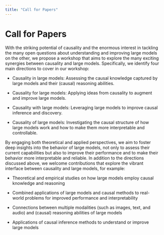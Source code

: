 ```yaml
---
title: "Call for Papers"
---
```


# Call for Papers

With the striking potential of causality and the enormous interest in tackling the many open questions about understanding and improving large models on the other, we propose a workshop that aims to explore the many exciting synergies between causality and large models. Specifically, we identify four main directions to cover in our workshop:

* Causality in large models: Assessing the causal knowledge captured by large models and their (causal) reasoning abilities.

* Causality for large models: Applying ideas from causality to augment and improve large models.

* Causality with large models: Leveraging large models to improve causal inference and discovery.

* Causality of large models: Investigating the causal structure of how large models work and how to make them more interpretable and controllable.

By engaging both theoretical and applied perspectives, we aim to foster deep insights into the behavior of large models, not only to assess their current capabilities but also to improve their performance and to make their behavior more interpretable and reliable. In addition to the directions discussed above, we welcome contributions that explore the vibrant interface between causality and large models, for example:

* Theoretical and empirical studies on how large models employ causal knowledge and reasoning

* Combined applications of large models and causal methods to real-world problems for improved performance and interpretability

* Connections between multiple modalities (such as images, text, and audio) and (causal) reasoning abilities of large models

* Applications of causal inference methods to understand or improve large models

<!-- We welcome submissions related to any aspects of CRL, including but not limited to:

* Learning latent (structural) causal models & structured (deep) generative models
* Interventional representations, causal digital twins & structured (causal) world models
* Post-hoc extraction of causal relations from (deep) generative models
* Self-supervised causal representation learning
* Multi-environment & multi-view causal representation learning
* Micro vs. macro/coarse-grained/multi-level causal systems
* Identifiable representation learning & nonlinear ICA
* Uncertainty quantification in (causal) representation learning
* Group-theoretic & symmetry-based views on disentanglement
* Invariance & equivariance in representation learning
* Interdisciplinary perspectives on causal representation learning, including from cognitive science, psychology, (computational) neuroscience or philosophy
* Real-world applications of causal representation learning, including in biology, medical sciences, or robotics


Submissions should present novel, unpublished work. Work that previously appeared in non-archival venues (such as arXiv or other workshops without proceedings) is allowed.

The CRL workshop is non-archival, and should thus generally not violate dual submission policies at other archival venues (e.g., submitting work that is currently under review at another conference such as NeurIPS is permitted); if unsure, please check yourself with the corresponding venue. -->
